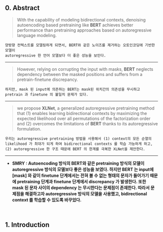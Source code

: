 ## 0. Abstract

> With the capability of modeling bidirectional contexts, denoising autoencoding based pretraining like **BERT** achieves better performance than pretraining approaches based on autoregressive language modeling.

```
양방향 컨텍스트를 모델링하게 되면서, BERT와 같은 노이즈를 제거하는 오토인코딩에 기반한 모델이
autoregressive 한 언어 모델보다 더 좋은 성능을 보인다.
```

---

> However, relying on corrupting the input with masks, **BERT** neglects dependency between the masked positions and suffers from a pretrain-finetune discrepancy.

```
하지만, mask 된 input에 의존하는 BERT는 mask된 위치간의 의존성을 무시하고 pretrain 과 finetune 의 불일치 문제가 있다.
```

---

> we propose **XLNet**, a generalized autoregressive pretraining method that (1) enables learning bidirectional contexts by maximizing the expected likelihood over all permutations of the factorization order and (2) overcomes the limitations of **BERT** thanks to its autoregressive formulation.

```
우리는 autoregressive pretraining 방법을 사용해서 (1) context의 모든 순열의 likelihood 가 최대가 되게 하여 bidirectional contexts 를 학습 가능하게 하고,
(2) autoregressive 한 구조 때문에 BERT 의 한계를 극복한 XLNet을 제안한다.
```

---

- **SMRY : Autoencoding 방식의 BERT와 같은 pretraining 방식의 모델이 autoregressive 방식의 모델보다 좋은 성능을 보였다. 하지만 BERT 는 input에 \[mask] 와 같이 finetune 단계에서는 전혀 볼 수 없는 형태의 문자가 들어가기 때문에 pretraining 단계과 finetune 단계에서 discrepancy 가 발생한다.
또한 mask 된 문자 사이의 dependency 는 무시한다는 문제점이 존재한다. 따라서 문제점을 해결하고자 autoregressive 방식의 모델을 사용했고, bidirectional context 를 학습할 수 있도록 바꾸었다.** 

</br>

## 1. Introduction

> 
